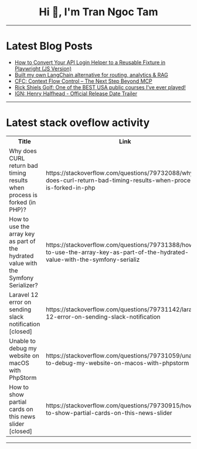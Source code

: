 <h1 align="center">Hi 👋, I'm Tran Ngoc Tam</h1>

---

# Latest Blog Posts 
<!-- BLOG-POST-LIST:START -->
- [How to Convert Your API Login Helper to a Reusable Fixture in Playwright &lpar;JS Version&rpar;](https://dev.to/_codemify_b9533112d373/how-to-convert-your-api-login-helper-to-a-reusable-fixture-in-playwright-js-version-4oe)
- [Built my own LangChain alternative for routing, analytics &amp; RAG](https://dev.to/darshan_harihar_1424b7787/built-my-own-langchain-alternative-for-routing-analytics-rag-2380)
- [CFC: Context Flow Control – The Next Step Beyond MCP](https://dev.to/grenishrai/cfc-context-flow-control-the-next-step-beyond-mcp-1917)
- [Rick Shiels Golf: One of the BEST USA public courses I’ve ever played!](https://dev.to/youtube_golf/rick-shiels-golf-one-of-the-best-usa-public-courses-ive-ever-played-5d0f)
- [IGN: Henry Halfhead - Official Release Date Trailer](https://dev.to/gg_news/ign-henry-halfhead-official-release-date-trailer-1npa)
<!-- BLOG-POST-LIST:END -->

---

# Latest stack oveflow activity
<table>
  <tr><th>Title</th><th>Link</th></tr>
  <!-- STACKOVERFLOW:START --><tr><td>Why does CURL return bad timing results when process is forked &lpar;in PHP&rpar;?</td><td>https://stackoverflow.com/questions/79732088/why-does-curl-return-bad-timing-results-when-process-is-forked-in-php</td></tr><tr><td>How to use the array key as part of the hydrated value with the Symfony Serializer?</td><td>https://stackoverflow.com/questions/79731388/how-to-use-the-array-key-as-part-of-the-hydrated-value-with-the-symfony-serializ</td></tr><tr><td>Laravel 12 error on sending slack notification [closed]</td><td>https://stackoverflow.com/questions/79731142/laravel-12-error-on-sending-slack-notification</td></tr><tr><td>Unable to debug my website on macOS with PhpStorm</td><td>https://stackoverflow.com/questions/79731059/unable-to-debug-my-website-on-macos-with-phpstorm</td></tr><tr><td>How to show partial cards on this news slider [closed]</td><td>https://stackoverflow.com/questions/79730915/how-to-show-partial-cards-on-this-news-slider</td></tr><!-- STACKOVERFLOW:END -->
</table>

---


